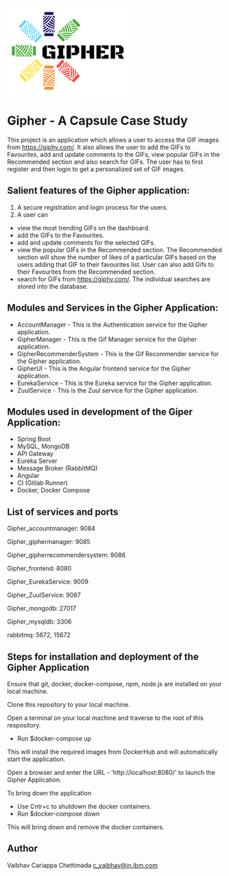 
![Logo of the project](./GipherUI/src/assets/image/gipher.png)

# Gipher - A Capsule Case Study

This project is an application which allows a user to access the GIF images from https://giphy.com/. It also allows the user to add the GIFs to Favourites, add and update comments to the GIFs, view popular GIFs in the Recommended section and also search for GIFs.
The user has to first register and then login to get a personalized set of GIF images.


## Salient features of the Gipher application:

1. A secure registration and login process for the users.
2. A user can
  - view the most trending GIFs on the dashboard.
  - add the GIFs to the Favourites.
  - add and update comments for the selected GIFs.
  - view the popular GIFs in the Recommended section. The Recommended section will show the number of likes of a particular GIFs based on the users adding that GIF to their favourites list. User can also add Gifs to their Favourites from the Recommended section.
  - search for GIFs from https://giphy.com/. The individual searches are stored into the database.


## Modules and Services in the Gipher Application:

- AccountManager - This is the Authentication service for the Gipher application.
- GipherManager - This is the Gif Manager service for the Gipher application.
- GipherRecommenderSystem - This is the Gif Recommender service for the Gipher application.
- GipherUI - This is the Angular frontend service for the Gipher application.
- EurekaService - This is the Eureka service for the Gipher application.
- ZuulService - This is the Zuul service for the Gipher application.
 

## Modules used in development of the Giper Application:

- Spring Boot
- MySQL, MongoDB
- API Gateway
- Eureka Server
- Message Broker (RabbitMQ)
- Angular
- CI (Gitlab Runner)
- Docker, Docker Compose


## List of services and ports

Gipher_accountmanager: 9084

Gipher_giphermanager: 9085

Gipher_gipherrecommendersystem: 9086

Gipher_frontend: 8080

Gipher_EurekaService: 9009

Gipher_ZuulService: 9087

Gipher_mongodb: 27017

Gipher_mysqldb: 3306

rabbitmq: 5672, 15672


## Steps for installation and deployment of the Gipher Application

Ensure that git, docker, docker-compose, npm, node.js are installed on your local machine.

Clone this repository to your local machine.

Open a terminal on your local machine and traverse to the root of this respository.
- Run $docker-compose up

This will install the required images from DockerHub and will automatically start the application.

Open a browser and enter the URL - 'http://localhost:8080/' to launch the Gipher Application.

To bring down the application
- Use Cntr+c to shutdown the docker containers.
- Run $docker-compose down

This will bring down and remove the docker containers.


## Author

Vaibhav Cariappa Chettimada
c_vaibhav@in.ibm.com


